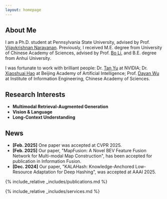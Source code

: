 ```yaml
---
layout: homepage
---
```


## About Me

I am a Ph.D. student at Pennsylvania State University, advised by Prof. [Vijaykrishnan Narayanan](https://sites.psu.edu/vijaykrishnannarayanan/). Previously, I received M.E. degree from University of Chinese Academy of Sciences, advised by Prof. [Bo Li](https://people.ucas.ac.cn/~iieLibo), and B.E. degree from Anhui University.

I was fortunate to work with brilliant people: Dr. [Tan Yu](https://sites.google.com/site/tanyuspersonalwebsite/) at NVIDIA; Dr. [Xiaoshuai Hao](https://scholar.google.com/citations?user=ui0lvY4AAAAJ) at Beijing Academy of Artificial Intelligence; Prof. [Dayan Wu](https://scholar.google.com/citations?user=O6g-IHsAAAAJ) at Institute of Information Engineering, Chinese Academy of Sciences.

## Research Interests
- **Multimodal Retrieval-Augmented Generation**
- **Vision & Language**
- **Long-Context Understanding**

## News
- **[Feb. 2025]** One paper was accepted at CVPR 2025.
- **[Feb. 2025]** Our paper, "MapFusion: A Novel BEV Feature Fusion Network for Multi-modal Map Construction", has been accepted for publication in Information Fusion.
- **[Dec. 2024]** Our paper, "KALAHash: Knowledge-Anchored Low-Resource Adaptation for Deep Hashing", was accepted at AAAI 2025.

{% include_relative _includes/publications.md %}

{% include_relative _includes/services.md %}
